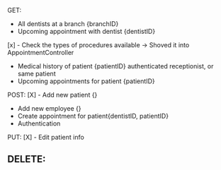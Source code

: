 GET:
- All dentists at a branch {branchID}
- Upcoming appointment with dentist {dentistID}

[x] - Check the types of procedures available -> Shoved it into AppointmentController
- Medical history of patient {patientID} authenticated receptionist, or same patient
- Upcoming appointments for patient {patientID}

POST:
[X] - Add new patient {} 
- Add new employee {}
- Create appointment for patient{dentistID, patientID}
- Authentication

PUT:
[X] - Edit patient info

DELETE:
-
